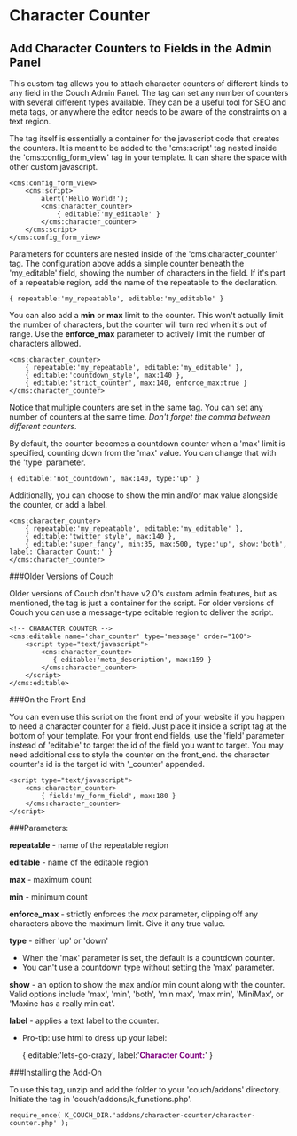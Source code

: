 # Character Counter
## Add Character Counters to Fields in the Admin Panel

This custom tag allows you to attach character counters of different kinds to any field in the Couch Admin Panel. The tag can set any number of counters with several different types available. They can be a useful tool for SEO and meta tags, or anywhere the editor needs to be aware of the constraints on a text region.

The tag itself is essentially a container for the javascript code that creates the counters. It is meant to be added to the 'cms:script' tag nested inside the 'cms:config_form_view' tag in your template. It can share the space with other custom javascript.

    <cms:config_form_view>
    	<cms:script>
    		alert('Hello World!');
        	<cms:character_counter>
            	{ editable:'my_editable' }        
        	</cms:character_counter>
        </cms:script>
    </cms:config_form_view>

Parameters for counters are nested inside of the 'cms:character_counter' tag. The configuration above adds a simple counter beneath the 'my_editable' field, showing the number of characters in the field. If it's part of a repeatable region, add the name of the repeatable to the declaration.

    { repeatable:'my_repeatable', editable:'my_editable' }    

You can also add a **min** or **max** limit to the counter. This won't actually limit the number of characters, but the counter will turn red when it's out of range. Use the **enforce_max** parameter to actively limit the number of characters allowed.

    <cms:character_counter>
        { repeatable:'my_repeatable', editable:'my_editable' }, 
        { editable:'countdown_style', max:140 }, 
        { editable:'strict_counter', max:140, enforce_max:true } 
    </cms:character_counter>
        	
Notice that multiple counters are set in the same tag. You can set any number of counters at the same time. _Don't forget the comma between different counters_.

By default, the counter becomes a countdown counter when a 'max' limit is specified, counting down from the 'max' value. You can change that with the 'type' parameter.

    { editable:'not_countdown', max:140, type:'up' } 
    
Additionally, you can choose to show the min and/or max value alongside the counter, or add a label.

    <cms:character_counter>
        { repeatable:'my_repeatable', editable:'my_editable' }, 
        { editable:'twitter_style', max:140 },
        { editable:'super_fancy', min:35, max:500, type:'up', show:'both', label:'Character Count:' } 
    </cms:character_counter>

###Older Versions of Couch

Older versions of Couch don't have v2.0's custom admin features, but as mentioned, the tag is just a container for the script. For older versions of Couch you can use a message-type editable region to deliver the script.

    <!-- CHARACTER COUNTER -->
    <cms:editable name='char_counter' type='message' order="100">
    	<script type="text/javascript">
        	<cms:character_counter>
        	   { editable:'meta_description', max:159 }
        	</cms:character_counter>
    	</script>
    </cms:editable>

###On the Front End

You can even use this script on the front end of your website if you happen to need a character counter for a field. Just place it inside a script tag at the bottom of your template. For your front end fields, use the 'field' parameter instead of 'editable' to target the id of the field you want to target. You may need additional css to style the counter on the front_end. the character counter's id is the target id with '_counter' appended.

    <script type="text/javascript">
        <cms:character_counter>
            { field:'my_form_field', max:180 }
        </cms:character_counter>
    </script>

###Parameters:

**repeatable** - name of the repeatable region

**editable** -  name of the editable region

**max** -  maximum count

**min** -  minimum count

**enforce_max** - strictly enforces the _max_ parameter, clipping off any characters above the maximum limit. Give it any true value.

**type** - either 'up' or 'down'
- When the 'max' parameter is set, the default is a countdown counter.	
- You can't use a countdown type without setting the 'max' parameter.
	
**show** - an option to show the max and/or min count along with the counter. Valid options include 'max', 'min', 'both', 'min max', 'max min', 'MiniMax', or 'Maxine has a really min cat'.

**label** - applies a text label to the counter.
- Pro-tip: use html to dress up your label: 

	{ editable:'lets-go-crazy', label:'<strong style="color:purple;">Character Count:</strong>' }

###Installing the Add-On

To use this tag, unzip and add the folder to your 'couch/addons' directory. Initiate the tag in 'couch/addons/k_functions.php'.

	require_once( K_COUCH_DIR.'addons/character-counter/character-counter.php' );
